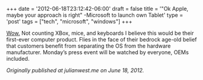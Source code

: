 +++
date = '2012-06-18T23:12:42-06:00'
draft = false
title = '&quot;Ok Apple, maybe your approach is right&quot; -Microsoft to launch own Tablet'
type = 'post'
tags = ["tech", "microsoft", "windows"]
+++

<a href="http://www.nytimes.com/2012/06/16/technology/microsoft-expected-to-introduce-tablet.html">Wow.</a> Not counting XBox, mice, and keyboards I believe this would be their first-ever computer product. Flies in the face of their bedrock age-old belief that customers benefit from separating the OS from the hardware manufacturer. Monday’s press event will be watched by everyone, OEMs included.<br />

<i>Originally published at julianwest.me on June 18, 2012.</i>
